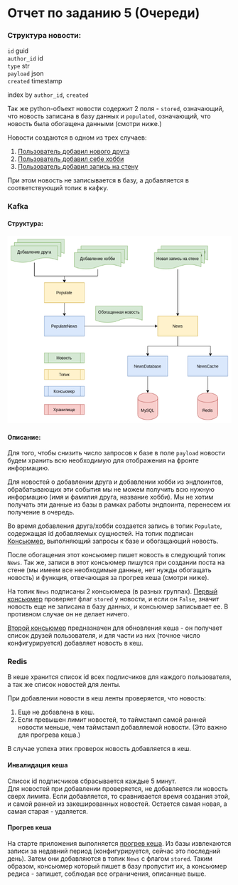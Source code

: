 # Отчет по заданию 5 (Очереди)


### Структура новости:

`id` guid  
`author_id` id  
`type` str  
`payload` json  
`created` timestamp

index by `author_id`, `created`

Так же python-объект новости содержит 2 поля - `stored`, означающий, что новость записана в базу данных
и `populated`, означающий, что новость была обогащена данными (смотри ниже.) 

Новости создаются в одном из трех случаев:
1. [Пользователь добавил нового друга](../social_network/web/api/v1/friendships/views.py#L124)
2. [Пользователь добавил себе хобби](../social_network/web/api/v1/users/views.py#L84)
3. [Пользователь добавил запись на стену](../social_network/web/api/v1/news/views.py#L45)

При этом новость не записывается в базу, а добавляется в соответствующий топик в кафку.

### Kafka

#### Структура:

![](charts/queue/Kafka.png)

#### Описание:

Для того, чтобы снизить число запросов к базе в поле `payload` новости будем хранить
всю необходимую для отображения на фронте информацию. 

Для новостей о добавлении друга и добавлении хобби из эндпоинтов, обрабатывающих эти
события мы не можем получить всю нужную информацию (имя и фамилия друга, название хобби). 
Мы не хотим получать эти данные из базы в рамках работы эндпоинта, перенесем их получение в очередь.
  
Во время добавления друга/хобби создается запись в топик `Populate`, содержащая id добавляемых сущностей.
На топик подписан [Консьюмер](../social_network/services/kafka/consumers.py#L70), выполняющий запросы
к базе и обогащающий новость. 

После обогащения этот консьюмер пишет новость в следующий топик `News`. Так же, записи в этот консьюмер
пишутся при создании поста на стене (мы имеем все необходимые данные, нет нужды обогащать новость) и
функция, отвечающая за прогрев кеша (смотри ниже).

На топик `News` подписаны 2 консьюмера (в разных группах). [Первый консьюмер](../social_network/services/kafka/consumers.py#L110)
проверяет флаг `stored` у новости, и если он `False`, значит новость еще не записана в базу данных, и консьюмер записывает ее.
В противном случае он не делает ничего.

[Второй консьюмер](../social_network/services/kafka/consumers.py#L127) предназначен для
обновления кеша - он получает список друзей пользователя, и для части из них (точное число конфигурируется) добавляет новость в кеш.


### Redis

В кеше хранится список id всех подписчиков для каждого пользователя, а так же список новостей для ленты.

При добавлении новости в кеш ленты проверяется, что новость:
1. Еще не добавлена в кеш.
2. Если превышен лимит новостей, то таймстамп самой ранней новости меньше, чем таймстамп добавляемой новости. (Это важно для прогрева кеша.)

В случае успеха этих проверок новость добавляется в кеш. 

#### Инвалидация кеша

Список id подписчиков сбрасывается каждые 5 минут.  
Для новостей при добавлении проверяется, не добавляется ли новость сверх лимита. Если добавляется, то сравнивается время
создания этой, и самой ранней из закешированных новостей. Остается самая новая, а самая старая - удаляется.

#### Прогрев кеша

На старте приложения выполняется [прогрев кеша](../social_network/web/utils.py#L9). Из базы извлекаются записи за недавний период (конфигурируется, сейчас это последний день).
Затем они добавляются в топик `News` с флагом `stored`. Таким образом, консьюмер который пишет в базу пропустит их,
а консьюмер редиса - запишет, соблюдая все ограничения, описанные выше.
